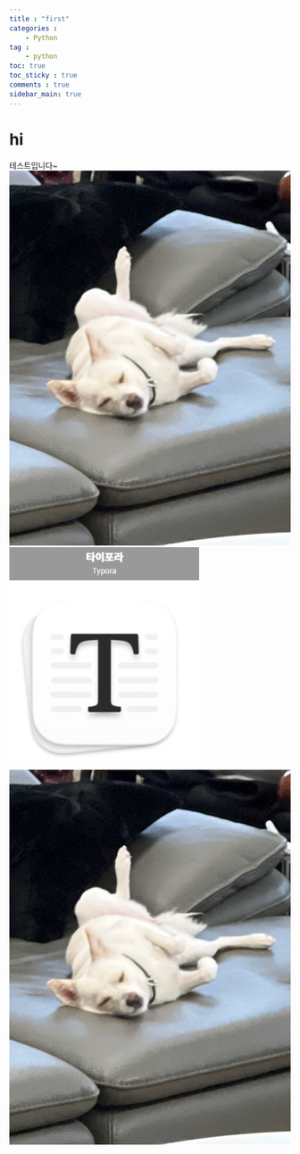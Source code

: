 ```yaml
---
title : "first"
categories :
    - Python
tag :
    - python
toc: true
toc_sticky : true
comments : true
sidebar_main: true
---
```


# hi

테스트입니다~
![yang-cho](_posts/Python/images/yang-cho.JPG)
![typora](images/typora.JPG)![]()

<p align="center"><img src="_posts/Python/images/yang-cho.JPG" width = "700" ></p>